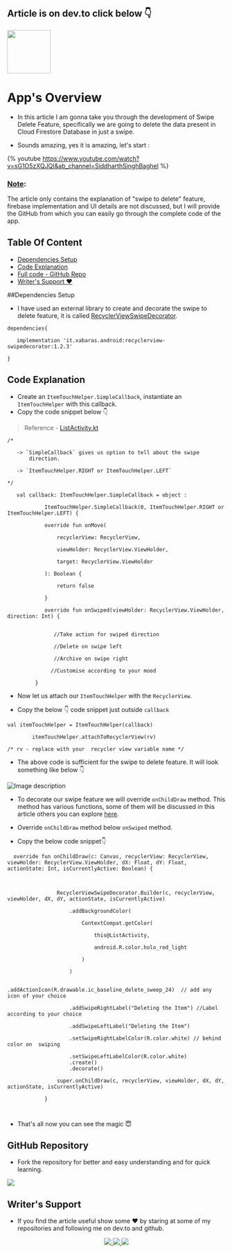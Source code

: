 
## Article is on dev.to click below 👇
 <a href="https://dev.to/siddharthsing/swipe-to-delete-archive-etc-from-cloud-firestore-with-recyclerview-2ok3">
  <img src="https://img.shields.io/badge/dev.to-0A0A0A?style=for-the-badge&logo=dev.to&logoColor=white" height="100px" width="100px">
 </a>


# App's Overview

* In this article I am gonna take you through the development of 
  Swipe Delete Feature, specifically we are going to delete the 
  data present in Cloud Firestore Database in just a swipe.

* Sounds amazing, yes it is amazing, let's start :

{% youtube https://www.youtube.com/watch?v=sG1O5zXQJQI&ab_channel=SiddharthSinghBaghel %}
<br/>

### <u>Note</u>: 

<p>The article only contains the explanation of "swipe to delete" feature, firebase implementation and UI details are not discussed, but I will provide the GitHub from which you can easily go through the complete code of the app.<p/>

## Table Of Content

- [Dependencies Setup ](#setup)
- [Code Explanation](#code)
- [Full code - GitHub Repo ](#GitHub)
- [Writer's Support ❤️](#support)

<a name="setup"></a>
##Dependencies Setup

* I have used an external library to create and decorate the swipe to delete feature, it is called [RecyclerViewSwipeDecorator](https://github.com/xabaras/RecyclerViewSwipeDecorator).

```
dependencies{

   implementation 'it.xabaras.android:recyclerview-swipedecorator:1.2.3'

}

```
<a name="code"></a> 
## Code Explanation
<p>

* Create an `ItemTouchHelper.SimpleCallback`, instantiate an  
  `ItemTouchHelper` with this callback.
* Copy the code snippet below 👇

> Reference - [ListActivity.kt](https://github.com/Siddharth-sing/Swipe-delete-from-firebase-/blob/a253f5ea2286ff2ed7c97edacb3046fae18b4ba1/app/src/main/java/com/siddharthsinghbaghel/swipedeletefirebase/ListActivity.kt#L54)

```
/*

   -> `SimpleCallback` gives us option to tell about the swipe 
       direction.

   -> `ItemTouchHelper.RIGHT or ItemTouchHelper.LEFT`

*/

   val callback: ItemTouchHelper.SimpleCallback = object :

            ItemTouchHelper.SimpleCallback(0, ItemTouchHelper.RIGHT or ItemTouchHelper.LEFT) {

            override fun onMove(

                recyclerView: RecyclerView,

                viewHolder: RecyclerView.ViewHolder,

                target: RecyclerView.ViewHolder

            ): Boolean {

                return false

            }

            override fun onSwiped(viewHolder: RecyclerView.ViewHolder, direction: Int) {

              
               //Take action for swiped direction 

               //Delete on swipe left

               //Archive on swipe right

              //Customise according to your mood

         }

```

* Now let us attach our `ItemTouchHelper` with the `RecyclerView`.

* Copy the below 👇 code snippet just outside `callback`

```
val itemTouchHelper = ItemTouchHelper(callback)

        itemTouchHelper.attachToRecyclerView(rv)

/* rv - replace with your  recycler view variable name */

```

* The above code is sufficient for the swipe to delete feature. It will look something like below 👇 

![Image description](https://dev-to-uploads.s3.amazonaws.com/uploads/articles/ah9yjj7r297kopkq6qwa.gif)

* To decorate our swipe feature we will override `onChildDraw` method. This method has various functions, some of them will be discussed in this article others you can explore [here](https://github.com/xabaras/RecyclerViewSwipeDecorator#customizing).

* Override `onChildDraw` method below `onSwiped` method.

* Copy the below code snippet👇

```
  override fun onChildDraw(c: Canvas, recyclerView: RecyclerView, viewHolder: RecyclerView.ViewHolder, dX: Float, dY: Float, actionState: Int, isCurrentlyActive: Boolean) {



                RecyclerViewSwipeDecorator.Builder(c, recyclerView, viewHolder, dX, dY, actionState, isCurrentlyActive)

                    .addBackgroundColor(

                        ContextCompat.getColor(

                            this@ListActivity,

                            android.R.color.holo_red_light

                        )

                    )

                    .addActionIcon(R.drawable.ic_baseline_delete_sweep_24)  // add any icon of your choice

                    .addSwipeRightLabel("Deleting the Item") //Label according to your choice

                    .addSwipeLeftLabel("Deleting the Item")

                    .setSwipeRightLabelColor(R.color.white) // behind color on  swiping

                    .setSwipeLeftLabelColor(R.color.white)
                    .create()
                    .decorate()

                super.onChildDraw(c, recyclerView, viewHolder, dX, dY, actionState, isCurrentlyActive)

            }



```
* That's all now you can see the magic 😇

<p/>

<a name="GitHub"></a> 
## GitHub Repository

* Fork the repository for better and easy understanding and for quick learning.

<a href="https://github.com/Siddharth-sing">
  <img src="https://img.shields.io/badge/GitHub-100000?style=for-the-badge&logo=github&logoColor=white">
</a>

<a name="support"></a> 
## Writer's Support

* If you find the article useful show some ❤️ by staring at some of my repositories and following me on dev.to and github.
 <div>
  <p align="middle">
  <a href="https://www.linkedin.com/in/siddharth-singh-baghel-912866190/">
  <img src="https://img.shields.io/badge/LinkedIn-0077B5?style=for-the-badge&logo=linkedin&logoColor=white">
  </a>
  <a href="https://github.com/Siddharth-sing">
  <img src="https://img.shields.io/badge/GitHub-100000?style=for-the-badge&logo=github&logoColor=white">
  </a>
  <a href="https://dev.to/siddharthsing">
  <img src="https://img.shields.io/badge/dev.to-0A0A0A?style=for-the-badge&logo=dev.to&logoColor=white">
  </a>
